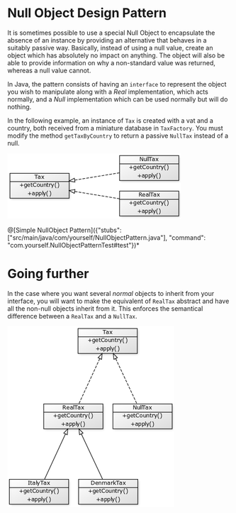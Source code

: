 # Null Object Design Pattern

It is sometimes possible to use a special Null Object to encapsulate the absence of an instance by providing an alternative that behaves in a suitably passive way. Basically, instead of using a null value, create an object which has absolutely no impact on anything. The object will also be able to provide information on why a non-standard value was returned, whereas a null value cannot.

In Java, the pattern consists of having an `interface` to represent the object you wish to manipulate along with a *Real* implementation, which acts normally, and a *Null* implementation which can be used normally but will do nothing.

In the following example, an instance of `Tax` is created with a vat and a country, both received from a miniature database in `TaxFactory`. You must modify the method `getTaxByCountry` to return a passive `NullTax` instead of a null.

![uml1](/markdowns/img/uml1.png "NullObject Pattern UML example")


@[Simple NullObject Pattern]({"stubs": ["src/main/java/com/yourself/NullObjectPattern.java"], "command": "com.yourself.NullObjectPatternTest#test"})*

# Going further

In the case where you want several _normal_ objects to inherit from your interface, you will want to make the equivalent of `RealTax` abstract and have all the non-null objects inherit from it. This enforces the semantical difference between a `RealTax` and a `NullTax`.

![uml2](/markdowns/img/uml2.png "Multiple Real classes")